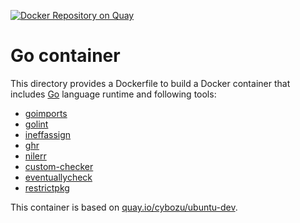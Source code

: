 [![Docker Repository on Quay](https://quay.io/repository/cybozu/golang/status "Docker Repository on Quay")](https://quay.io/repository/cybozu/golang)

Go container
============

This directory provides a Dockerfile to build a Docker container
that includes [Go](https://golang.org/) language runtime and following
tools:

* [goimports](https://godoc.org/golang.org/x/tools/cmd/goimports)
* [golint](https://github.com/golang/lint)
* [ineffassign](https://github.com/gordonklaus/ineffassign)
* [ghr](https://github.com/tcnksm/ghr)
* [nilerr](https://github.com/gostaticanalysis/nilerr)
* [custom-checker](./analyzer/cmd/custom-checker/README.md)
* [eventuallycheck](./analyzer/cmd/eventuallycheck/README.md)
* [restrictpkg](./analyzer/cmd/restrictpkg/README.md)

This container is based on [quay.io/cybozu/ubuntu-dev](https://quay.io/repository/cybozu/ubuntu-dev).
